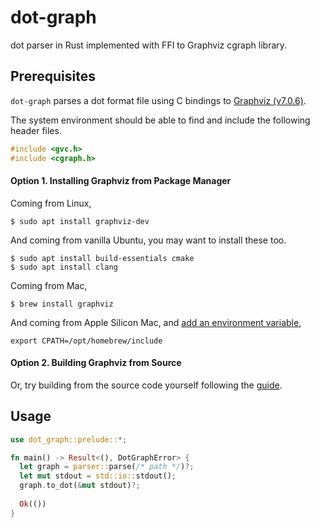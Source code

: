# dot-graph

dot parser in Rust implemented with FFI to Graphviz cgraph library.

## Prerequisites

`dot-graph` parses a dot format file using C bindings to [Graphviz (v7.0.6)](https://gitlab.com/graphviz/graphviz/-/tree/7.0.6/lib).

The system environment should be able to find and include the following header files.

```C
#include <gvc.h>
#include <cgraph.h>
```

#### Option 1. Installing Graphviz from Package Manager

Coming from Linux,
```console
$ sudo apt install graphviz-dev
```

And coming from vanilla Ubuntu, you may want to install these too.
```console
$ sudo apt install build-essentials cmake
$ sudo apt install clang
```

Coming from Mac,
```console
$ brew install graphviz
```

And coming from Apple Silicon Mac, and [add an environment variable](https://apple.stackexchange.com/questions/414622/installing-a-c-c-library-with-homebrew-on-m1-macs),
```shell
export CPATH=/opt/homebrew/include
```

#### Option 2. Building Graphviz from Source

Or, try building from the source code yourself following the [guide](https://graphviz.org/download/source/).


## Usage

```rust
use dot_graph::prelude::*;

fn main() -> Result<(), DotGraphError> {
  let graph = parser::parse(/* path */)?;
  let mut stdout = std::io::stdout();
  graph.to_dot(&mut stdout)?;
  
  Ok(())
}
```
